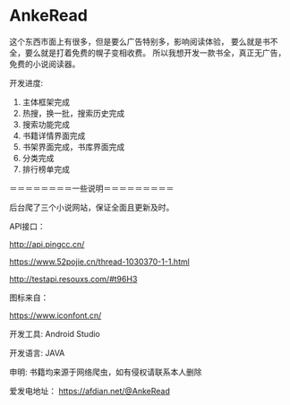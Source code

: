 # AnkeRead
  这个东西市面上有很多，但是要么广告特别多，影响阅读体验，
  要么就是书不全，要么就是打着免费的幌子变相收费。
  所以我想开发一款书全，真正无广告，免费的小说阅读器。

开发进度:
1. 主体框架完成
2. 热搜，换一批，搜索历史完成
3. 搜索功能完成
4. 书籍详情界面完成
5. 书架界面完成，书库界面完成
6. 分类完成
7. 排行榜单完成

＝＝＝＝＝＝＝＝一些说明＝＝＝＝＝＝＝＝＝

后台爬了三个小说网站，保证全面且更新及时。

API接口：

http://api.pingcc.cn/

https://www.52pojie.cn/thread-1030370-1-1.html

http://testapi.resouxs.com/#t96H3

图标来自：

https://www.iconfont.cn/

开发工具:
Android Studio

开发语言:
JAVA

申明:
书籍均来源于网络爬虫，如有侵权请联系本人删除

爱发电地址：
https://afdian.net/@AnkeRead
